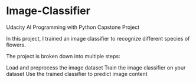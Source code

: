 # Image-Classifier
Udacity AI Programming with Python Capstone Project

In this project, I trained an image classifier to recognize different species of flowers.

The project is broken down into multiple steps:

Load and preprocess the image dataset
Train the image classifier on your dataset
Use the trained classifier to predict image content
